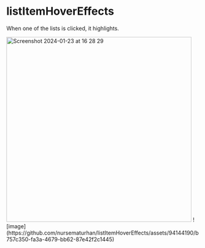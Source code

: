 # listItemHoverEffects
When one of the lists is clicked, it highlights.

<img width="482" alt="Screenshot 2024-01-23 at 16 28 29" src="https://github.com/nursematurhan/listItemHoverEffects/assets/94144190/15f01e9a-67ff-4b19-96a4-fba2c031ce37">
![image](https://github.com/nursematurhan/listItemHoverEffects/assets/94144190/b757c350-fa3a-4679-bb62-87e42f2c1445)

